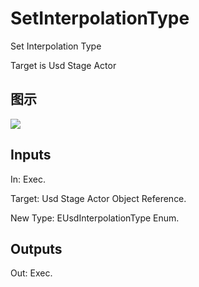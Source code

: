 # SetInterpolationType

Set Interpolation Type

Target is Usd Stage Actor

## 图示

![]($-20221218-21210979.png)

## Inputs

In: Exec.

Target: Usd Stage Actor Object Reference.

New Type: EUsdInterpolationType Enum.  

## Outputs

Out: Exec.

